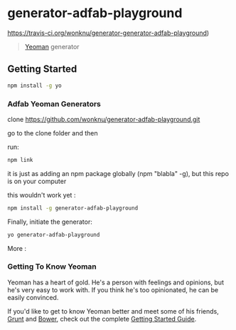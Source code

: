 # generator-adfab-playground
https://travis-ci.org/wonknu/generator-generator-adfab-playground)

> [Yeoman](http://yeoman.io) generator


## Getting Started

```bash
npm install -g yo
```

### Adfab Yeoman Generators

clone https://github.com/wonknu/generator-adfab-playground.git

go to the clone folder and then

run:

```bash
npm link
```

it is just as adding an npm package globally (npm "blabla" -g), but this repo is on your computer

this wouldn't work yet :

```bash
npm install -g generator-adfab-playground
```

Finally, initiate the generator:

```bash
yo generator-adfab-playground
```

More :

### Getting To Know Yeoman

Yeoman has a heart of gold. He's a person with feelings and opinions, but he's very easy to work with. If you think he's too opinionated, he can be easily convinced.

If you'd like to get to know Yeoman better and meet some of his friends, [Grunt](http://gruntjs.com) and [Bower](http://bower.io), check out the complete [Getting Started Guide](https://github.com/yeoman/yeoman/wiki/Getting-Started).
